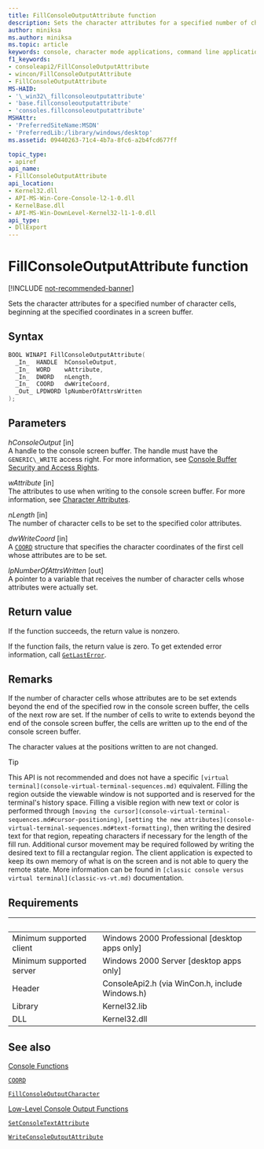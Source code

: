 ```yaml
---
title: FillConsoleOutputAttribute function
description: Sets the character attributes for a specified number of character cells, beginning at the specified coordinates in a screen buffer.
author: miniksa
ms.author: miniksa
ms.topic: article
keywords: console, character mode applications, command line applications, terminal applications, console api
f1_keywords:
- consoleapi2/FillConsoleOutputAttribute
- wincon/FillConsoleOutputAttribute
- FillConsoleOutputAttribute
MS-HAID:
- '\_win32\_fillconsoleoutputattribute'
- 'base.fillconsoleoutputattribute'
- 'consoles.fillconsoleoutputattribute'
MSHAttr:
- 'PreferredSiteName:MSDN'
- 'PreferredLib:/library/windows/desktop'
ms.assetid: 09440263-71c4-4b7a-8fc6-a2b4fcd677ff

topic_type:
- apiref
api_name:
- FillConsoleOutputAttribute
api_location:
- Kernel32.dll
- API-MS-Win-Core-Console-l2-1-0.dll
- KernelBase.dll
- API-MS-Win-DownLevel-Kernel32-l1-1-0.dll
api_type:
- DllExport
---
```


# FillConsoleOutputAttribute function

[!INCLUDE [not-recommended-banner](./includes/not-recommended-banner.md)]

Sets the character attributes for a specified number of character cells, beginning at the specified coordinates in a screen buffer.

## Syntax

```C
BOOL WINAPI FillConsoleOutputAttribute(
  _In_  HANDLE  hConsoleOutput,
  _In_  WORD    wAttribute,
  _In_  DWORD   nLength,
  _In_  COORD   dwWriteCoord,
  _Out_ LPDWORD lpNumberOfAttrsWritten
);
```

## Parameters

*hConsoleOutput* \[in\]  
A handle to the console screen buffer. The handle must have the `GENERIC\_WRITE` access right. For more information, see [Console Buffer Security and Access Rights](console-buffer-security-and-access-rights.md).

*wAttribute* \[in\]  
The attributes to use when writing to the console screen buffer. For more information, see [Character Attributes](console-screen-buffers.md#character-attributes).

*nLength* \[in\]  
The number of character cells to be set to the specified color attributes.

*dwWriteCoord* \[in\]  
A [`COORD`](coord-str.md) structure that specifies the character coordinates of the first cell whose attributes are to be set.

*lpNumberOfAttrsWritten* \[out\]  
A pointer to a variable that receives the number of character cells whose attributes were actually set.

## Return value

If the function succeeds, the return value is nonzero.

If the function fails, the return value is zero. To get extended error information, call [`GetLastError`](https://msdn.microsoft.com/library/windows/desktop/ms679360).

## Remarks

If the number of character cells whose attributes are to be set extends beyond the end of the specified row in the console screen buffer, the cells of the next row are set. If the number of cells to write to extends beyond the end of the console screen buffer, the cells are written up to the end of the console screen buffer.

The character values at the positions written to are not changed.

> [!TIP]
> This API is not recommended and does not have a specific `[virtual terminal](console-virtual-terminal-sequences.md)` equivalent. Filling the region outside the viewable window is not supported and is reserved for the terminal's history space. Filling a visible region with new text or color is performed through `[moving the cursor](console-virtual-terminal-sequences.md#cursor-positioning)`, `[setting the new attributes](console-virtual-terminal-sequences.md#text-formatting)`, then writing the desired text for that region, repeating characters if necessary for the length of the fill run. Additional cursor movement may be required followed by writing the desired text to fill a rectangular region. The client application is expected to keep its own memory of what is on the screen and is not able to query the remote state. More information can be found in `[classic console versus virtual terminal](classic-vs-vt.md)` documentation.

## Requirements

| &nbsp; | &nbsp; |
|-|-|
| Minimum supported client | Windows 2000 Professional \[desktop apps only\] |
| Minimum supported server | Windows 2000 Server \[desktop apps only\] |
| Header | ConsoleApi2.h (via WinCon.h, include Windows.h) |
| Library | Kernel32.lib |
| DLL | Kernel32.dll |

## See also

[Console Functions](console-functions.md)

[`COORD`](coord-str.md)

[`FillConsoleOutputCharacter`](fillconsoleoutputcharacter.md)

[Low-Level Console Output Functions](low-level-console-output-functions.md)

[`SetConsoleTextAttribute`](setconsoletextattribute.md)

[`WriteConsoleOutputAttribute`](writeconsoleoutputattribute.md)

